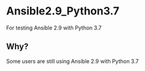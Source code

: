 # Ansible2.9_Python3.7

For testing Ansible 2.9 with Python 3.7

## Why?

Some users are still using Ansible 2.9 with Python 3.7
